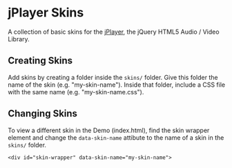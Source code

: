 # jPlayer Skins

A collection of basic skins for the [jPlayer](http://jplayer.org/), the jQuery HTML5 Audio / Video Library.

## Creating Skins

Add skins by creating a folder inside the ```skins/``` folder. Give this folder the name of the skin (e.g. "my-skin-name"). Inside that folder, include a CSS file with the same name (e.g. "my-skin-name.css").

## Changing Skins

To view a different skin in the Demo (index.html), find the skin wrapper element and change the ```data-skin-name``` attibute to the name of a skin in the ```skins/``` folder. 

```<div id="skin-wrapper" data-skin-name="my-skin-name">```